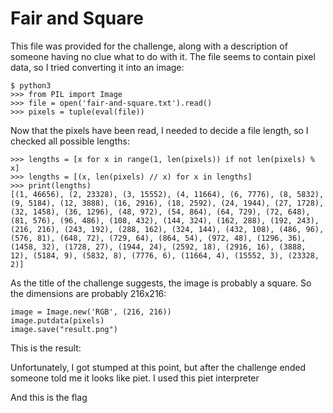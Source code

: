 # Fair and Square

This file was provided for the challenge, along with a description of someone having no clue what to do with it. The file seems to contain pixel data, so I tried converting it into an image:

    $ python3
    >>> from PIL import Image
    >>> file = open('fair-and-square.txt').read()
    >>> pixels = tuple(eval(file))

Now that the pixels have been read, I needed to decide a file length, so I checked all possible lengths:

    >>> lengths = [x for x in range(1, len(pixels)) if not len(pixels) % x]
    >>> lengths = [(x, len(pixels) // x) for x in lengths]
    >>> print(lengths)
    [(1, 46656), (2, 23328), (3, 15552), (4, 11664), (6, 7776), (8, 5832), (9, 5184), (12, 3888), (16, 2916), (18, 2592), (24, 1944), (27, 1728), (32, 1458), (36, 1296), (48, 972), (54, 864), (64, 729), (72, 648), (81, 576), (96, 486), (108, 432), (144, 324), (162, 288), (192, 243), (216, 216), (243, 192), (288, 162), (324, 144), (432, 108), (486, 96), (576, 81), (648, 72), (729, 64), (864, 54), (972, 48), (1296, 36), (1458, 32), (1728, 27), (1944, 24), (2592, 18), (2916, 16), (3888, 12), (5184, 9), (5832, 8), (7776, 6), (11664, 4), (15552, 3), (23328, 2)]

As the title of the challenge suggests, the image is probably a square. So the dimensions are probably 216x216:

    image = Image.new('RGB', (216, 216))
    image.putdata(pixels)
    image.save("result.png")

This is the result:

Unfortunately, I got stumped at this point, but after the challenge ended someone told me it looks like piet. I used this piet interpreter

And this is the flag
